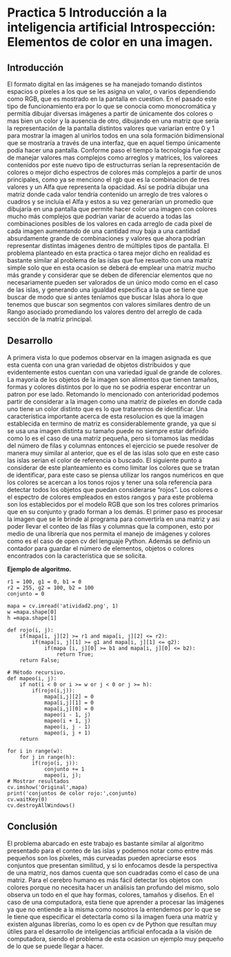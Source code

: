 # Practica 5 Introducción a la inteligencia artificial Introspección: Elementos de color en una imagen.
## Introducción
El formato digital en las imágenes se ha manejado tomando distintos espacios o píxeles a los que se les asigna un valor, o varios dependiendo como RGB, que es mostrado en la pantalla en cuestion. En el pasado este tipo de funcionamiento era por lo que se conocia como monocromática y permitía dibujar diversas imágenes a partir de únicamente dos colores o mas bien un color y la ausencia de otro, dibujando en una matriz que sería la representación de la pantalla distintos valores que variarían entre 0 y 1 para mostrar la imagen al unirlos todos en una sola formación bidimensional que se mostraría a través de una interfaz, que en aquel tiempo únicamente podía hacer una pantalla.
Conforme paso el tiempo la tecnologia fue capaz de manejar valores mas complejos como arreglos y matrices, los valorees contenidos por este nuevo tipo de estructurras serían la representación de colores o mejor dicho espectros de colores más complejos a partir de unos principales, como ya se menciono el rgb que es la combinacion de tres valores y un Alfa que representa la opacidad. Así se podría dibujar una matriz donde cada valor tendría contenido un arreglo de tres valores o cuadros y se incluía el Alfa y estos a su vez generarían un promedio que dibujaría en una pantalla que permite hacer color una imagen con colores mucho más complejos que podrían variar de acuerdo a todas las combinaciones posibles de los valores en cada arreglo de cada pixel de cada imagen aumentando de una cantidad muy baja a una cantidad absurdamente grande de combinaciones y valores que ahora podrían representar distintas imágenes dentro de múltiples tipos de pantalla.
El problema planteado en esta practica o tarea mejor dicho en realidad es bastante similar al problema de las islas que fue resuelto con una matriz simple solo que en esta ocasion se deberá de emplear una matriz mucho más grande y considerar que se deben de diferenciar elementos que no necesariamente pueden ser valorados de un único modo como en el caso de las islas, y generando una igualdad específica a la que se tiene que buscar de modo que si antes teníamos que buscar Islas ahora lo que tenemos que buscar son segmentos con valores similares dentro de un Rango asociado promediando los valores dentro del arreglo de cada sección de la matriz principal.

## Desarrollo
A primera vista lo que podemos observar en la imagen asignada es que esta cuenta con una gran variedad de objetos distribuidos y que evidentemente estos cuentan con una variedad igual de grande de colores. La mayoría de los objetos de la imagen son alimentos que tienen tamaños, formas y colores distintos por lo que no se podria esperar encontrar un patron por ese lado. Retomando lo mencionado con anterioridad podemos partir de considerar a la imagen como una matriz de pixeles en donde cada uno tiene un color distinto que es lo que trataremos de identificar. 
Una caracteristica importante acerca de esta resolucion es que la imagen establecida en termino de matriz es considerablemente grande, ya que si se usa una imagen distinta su tamaño puede no siempre estar definido como lo es el caso de una matriz pequeña, pero si tomamos las medidas del número de filas y columnas entonces el ejercicio se puede resolver de manera muy similar al anterior, que es el de las islas solo que en este caso las islas serian el color de referencia o buscado.
El siguiente punto a considerar de este planteamiento es como limitar los colores que se tratan de identificar, para este caso se piensa utilizar los rangos numéricos en que los colores se acercan a los tonos rojos y tener una sola referencia para detectar todos los objetos que puedan considerarse “rojos”. Los colores o el espectro de colores empleados en estos rangos y para este problema son los establecidos por el modelo RGB que son los tres colores primarios que en su conjunto y grado forman a los demás. 
El primer paso es procesar la imagen que se le brinde al programa para convertirla en una matriz y asi poder llevar el conteo de las filas y columnas que la componen, esto por medio de una librería que nos permita el manejo de imágenes y colores como es el caso de open cv del lenguaje Python. Además se definio un contador para guardar el número de elementos, objetos o colores encontrados con la característica que se solicita. 

**Ejemplo de algoritmo.**
```
r1 = 100, g1 = 0, b1 = 0
r2 = 255, g2 = 100, b2 = 100
conjunto = 0

mapa = cv.imread('atividad2.png', 1) 
w =mapa.shape[0]
h =mapa.shape[1]  

def rojo(i, j):
    if(mapa[i, j][2] >= r1 and mapa[i, j][2] <= r2):
        if(mapa[i, j][1] >= g1 and mapa[i, j][1] <= g2):
            if(mapa [i, j][0] >= b1 and mapa[i, j][0] <= b2):
                return True;
    return False;

# Método recursivo. 
def mapeo(i, j):
    if not(i < 0 or i >= w or j < 0 or j >= h):
        if(rojo(i,j)):
            mapa[i,j][2] = 0
            mapa[i,j][1] = 0
            mapa[i,j][0] = 0
            mapeo(i - 1, j)
            mapeo(i + 1, j)
            mapeo(i, j - 1)
            mapeo(i, j + 1)
    return

for i in range(w):
    for j in range(h):
        if(rojo(i, j)):
            conjunto += 1
            mapeo(i, j);
# Mostrar resultados 
cv.imshow('Original',mapa)
print('conjuntos de color rojo:',conjunto)
cv.waitKey(0)
cv.destroyAllWindows()
```

## Conclusión
El problema abarcado en este trabajo es bastante similar al algoritmo presentado para el conteo de las islas y podemos notar como entre más pequeños son los pixeles, más curveadas pueden apreciarse esos conjuntos que presentan similitud, y si lo enfocamos desde la perspectiva de una matriz, nos damos cuenta que son cuadradas como el caso de una matriz. Para el cerebro humano es más fácil detectar los objetos con colores porque no necesita hacer un análisis tan profundo del mismo, solo observa un todo en el que hay formas, colores, tamaños y diseños. En el caso de una computadora, esta tiene que aprender a procesar las imágenes ya que no entiende a la misma como nosotros la entendemos por lo que se le tiene que especificar el detectarla como si la imagen fuera una matriz y existen algunas librerías, como lo es open cv de Python que resultan muy útiles para el desarrollo de inteligencias artificial enfocada a la visión de computadora, siendo el problema de esta ocasion un ejemplo muy pequeño de lo que se puede llegar a hacer.

